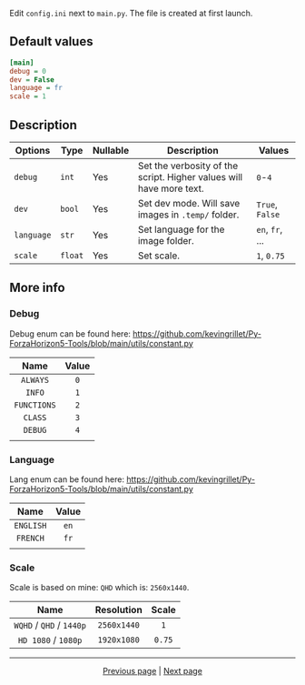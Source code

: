 Edit `config.ini` next to `main.py`. The file is created at first launch.

## Default values

```ini
[main]
debug = 0
dev = False
language = fr
scale = 1
```

## Description

| Options    | Type    | Nullable | Description                                                         | Values          |
|------------|---------|----------|---------------------------------------------------------------------|-----------------|
| `debug`    | `int`   | Yes      | Set the verbosity of the script. Higher values will have more text. | `0`-`4`         |
| `dev`      | `bool`  | Yes      | Set dev mode. Will save images in `.temp/` folder.                  | `True`, `False` |
| `language` | `str`   | Yes      | Set language for the image folder.                                  | `en`, `fr`, ... |
| `scale`    | `float` | Yes      | Set scale.                                                          | `1`, `0.75`     |


## More info

### Debug

Debug enum can be found here: <https://github.com/kevingrillet/Py-ForzaHorizon5-Tools/blob/main/utils/constant.py>

| Name        | Value |
|:-----------:|:-----:|
| `ALWAYS`    | `0`   |
| `INFO`      | `1`   |
| `FUNCTIONS` | `2`   |
| `CLASS`     | `3`   |
| `DEBUG`     | `4`   |
|             |       |

### Language

Lang enum can be found here: <https://github.com/kevingrillet/Py-ForzaHorizon5-Tools/blob/main/utils/constant.py>

| Name      | Value |
|:---------:|:-----:|
| `ENGLISH` | `en`  |
| `FRENCH`  | `fr`  |
|           |       |

### Scale

Scale is based on mine: `QHD` which is: `2560x1440`.

| Name                     | Resolution  | Scale  |
|:------------------------:|:-----------:|:------:|
| `WQHD` / `QHD` / `1440p` | `2560x1440` | `1`    |
| `HD 1080` / `1080p`      | `1920x1080` | `0.75` |

<hr>

<div align="center">
<a href="https://github.com/kevingrillet/Py-ForzaHorizon5-Tools/wiki/Home">Previous page</a>
|
<a href="https://github.com/kevingrillet/Py-ForzaHorizon5-Tools/wiki/Requirements">Next page</a>
</div>
